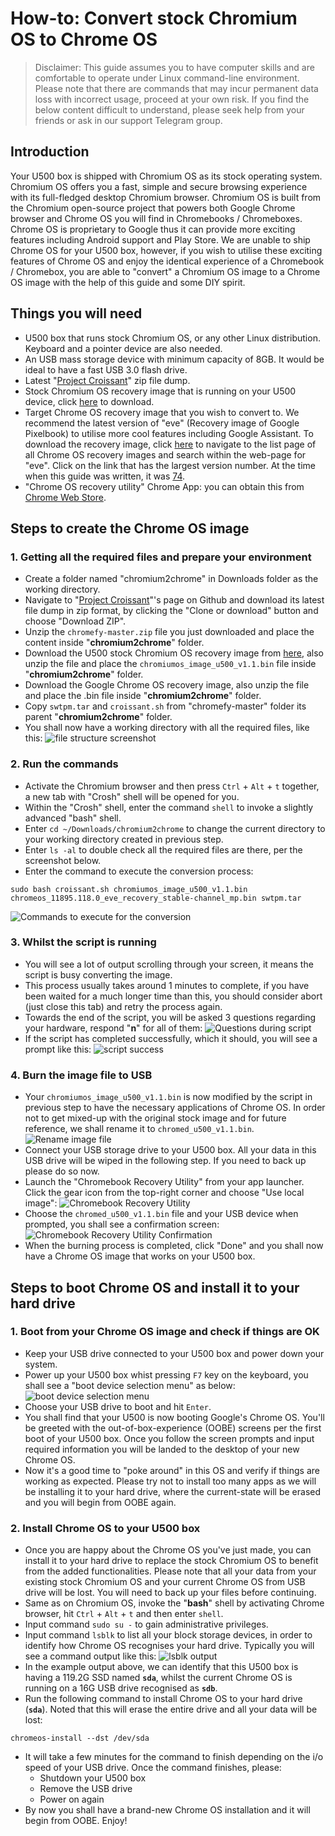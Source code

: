 # How-to: Convert stock Chromium OS to Chrome OS

> Disclaimer: This guide assumes you to have computer skills and are comfortable to operate under Linux command-line environment. Please note that there are commands that may incur permanent data loss with incorrect usage, proceed at your own risk. If you find the below content difficult to understand, please seek help from your friends or ask in our support Telegram group.

## Introduction
Your U500 box is shipped with Chromium OS as its stock operating system. Chromium OS offers you a fast, simple and secure browsing experience with its full-fledged desktop Chromium browser. Chromium OS is built from the Chromium open-source project that powers both Google Chrome browser and Chrome OS you will find in Chromebooks / Chromeboxes. Chrome OS is proprietary to Google thus it can provide more exciting features including Android support and Play Store. We are unable to ship Chrome OS for your U500 box, however, if you wish to utilise these exciting features of Chrome OS and enjoy the identical experience of a Chromebook / Chromebox, you are able to "convert" a Chromium OS image to a Chrome OS image with the help of this guide and some DIY spirit.


## Things you will need
 - U500 box that runs stock Chromium OS, or any other Linux distribution. Keyboard and a pointer device are also needed.
 - An USB mass storage device with minimum capacity of 8GB. It would be ideal to have a fast USB 3.0 flash drive.
 - Latest "[Project Croissant](https://github.com/imperador/chromefy)" zip file dump.
 - Stock Chromium OS recovery image that is running on your U500 device, click [here](https://fydeos.cowtransfer.com/s/8346223985384d) to download.
 - Target Chrome OS recovery image that you wish to convert to. We recommend the latest version of "eve" (Recovery image of Google Pixelbook) to utilise more cool features including Google Assistant. To download the recovery image, click [here](https://cros-updates-serving.appspot.com/) to navigate to the list page of all Chrome OS recovery images and search within the web-page for "eve". Click on the link that has the largest version number. At the time when this guide was written, it was [74](https://dl.google.com/dl/edgedl/chromeos/recovery/chromeos_11895.118.0_eve_recovery_stable-channel_mp.bin.zip).
 - "Chrome OS recovery utility" Chrome App: you can obtain this from [Chrome Web Store](https://chrome.google.com/webstore/detail/chromebook-recovery-utili/jndclpdbaamdhonoechobihbbiimdgai?hl=en).


## Steps to create the Chrome OS image

### 1. Getting all the required files and prepare your environment
 - Create a folder named "chromium2chrome" in Downloads folder as the working directory.
 - Navigate to "[Project Croissant](https://github.com/imperador/chromefy)"'s page on Github and download its latest file dump in zip format, by clicking the "Clone or download" button and choose "Download ZIP".
 - Unzip the `chromefy-master.zip` file you just downloaded and place the content inside "**chromium2chrome**" folder.
 - Download the U500 stock Chromium OS recovery image from [here](https://fydeos.cowtransfer.com/s/8346223985384d), also unzip the file and place the `chromiumos_image_u500_v1.1.bin` file inside "**chromium2chrome**" folder.
 - Download the Google Chrome OS recovery image, also unzip the file and place the .bin file inside "**chromium2chrome**" folder.
 - Copy `swtpm.tar` and `croissant.sh` from "chromefy-master" folder its parent "**chromium2chrome**" folder.
 - You shall now have a working directory with all the required files, like this: ![file structure screenshot](https://raw.githubusercontent.com/chromium2chrome/u500box-guide/master/images/file-structure.png "File Structure before executing the script")


### 2. Run the commands
 - Activate the Chromium browser and then press `Ctrl` + `Alt` + `t` together, a new tab with "Crosh" shell will be opened for you.
 - Within the "Crosh" shell, enter the command `shell` to invoke a slightly advanced "bash" shell.
 - Enter `cd ~/Downloads/chromium2chrome` to change the current directory to your working directory created in previous step.
 - Enter `ls -al` to double check all the required files are there, per the screenshot below.
 - Enter the command to execute the conversion process:

 ```
 sudo bash croissant.sh chromiumos_image_u500_v1.1.bin chromeos_11895.118.0_eve_recovery_stable-channel_mp.bin swtpm.tar
 ```
 
 ![Commands to execute for the conversion](https://raw.githubusercontent.com/chromium2chrome/u500box-guide/master/images/commands-to-start-conversion.png "Commands to execute for the conversion")


### 3. Whilst the script is running
 - You will see a lot of output scrolling through your screen, it means the script is busy converting the image.
 - This process usually takes around 1 minutes to complete, if you have been waited for a much longer time than this, you should consider abort (just close this tab) and retry the process again.
 - Towards the end of the script, you will be asked 3 questions regarding your hardware, respond "**n**" for all of them:
  ![Questions during script](https://raw.githubusercontent.com/chromium2chrome/u500box-guide/master/images/questions-during-script.png "Questions during script")
 - If the script has completed successfully, which it should, you will see a prompt like this:
 ![script success](https://raw.githubusercontent.com/chromium2chrome/u500box-guide/master/images/script-success.png "script success")


### 4. Burn the image file to USB
 - Your `chromiumos_image_u500_v1.1.bin` is now modified by the script in previous step to have the necessary applications of Chrome OS. In order not to get mixed-up with the original stock image and for future reference, we shall rename it to `chromed_u500_v1.1.bin`.
 ![Rename image file](https://raw.githubusercontent.com/chromium2chrome/u500box-guide/master/images/rename-chromed-image.png "rename image file")
 - Connect your USB storage drive to your U500 box. All your data in this USB drive will be wiped in the following step. If you need to back up please do so now.
 - Launch the "Chromebook Recovery Utility" from your app launcher. Click the gear icon from the top-right corner and choose "Use local image":
 ![Chromebook Recovery Utility](https://raw.githubusercontent.com/chromium2chrome/u500box-guide/master/images/recovery-utility-launch.png "Chromebook Recovery Utility")
 - Choose the `chromed_u500_v1.1.bin` file and your USB device when prompted, you shall see a confirmation screen:
 ![Chromebook Recovery Utility Confirmation](https://raw.githubusercontent.com/chromium2chrome/u500box-guide/master/images/recovery-utility-confirmation.png "Chromebook Recovery Utility Confirmation")
 - When the burning process is completed, click "Done" and you shall now have a Chrome OS image that works on your U500 box.


## Steps to boot Chrome OS and install it to your hard drive

### 1. Boot from your Chrome OS image and check if things are OK
 - Keep your USB drive connected to your U500 box and power down your system.
 - Power up your U500 box whist pressing `F7` key on the keyboard, you shall see a "boot device selection menu" as below:
 ![boot device selection menu](https://raw.githubusercontent.com/chromium2chrome/u500box-guide/master/images/F7-boot-device-picker.jpg "boot device selection menu")
 - Choose your USB drive to boot and hit `Enter`.
 - You shall find that your U500 is now booting Google's Chrome OS. You'll be greeted with the out-of-box-experience (OOBE) screens per the first boot of your U500 box. Once you follow the screen prompts and input required information you will be landed to the desktop of your new Chrome OS.
 - Now it's a good time to "poke around" in this OS and verify if things are working as expected. Please try not to install too many apps as we will be installing it to your hard drive, where the current-state will be erased and you will begin from OOBE again.

 ### 2. Install Chrome OS to your U500 box
  - Once you are happy about the Chrome OS you've just made, you can install it to your hard drive to replace the stock Chromium OS to benefit from the added functionalities. Please note that all your data from your existing stock Chromium OS and your current Chrome OS from USB drive will be lost. You will need to back up your files before continuing.
  - Same as on Chromium OS, invoke the "**bash**" shell by activating Chrome browser, hit `Ctrl` + `Alt` + `t` and then enter `shell`.
  - Input command `sudo su -` to gain administrative privileges.
  - Input command `lsblk` to list all your block storage devices, in order to identify how Chrome OS recognises your hard drive. Typically you will see a command output like this:
  ![lsblk output](https://raw.githubusercontent.com/chromium2chrome/u500box-guide/master/images/install-chromeos-to-hdd.jpg "lsblk output")
  - In the example output above, we can identify that this U500 box is having a 119.2G SSD named **`sda`**, whilst the current Chrome OS is running on a 16G USB drive recognised as **`sdb`**.
  - Run the following command to install Chrome OS to your hard drive (**`sda`**). Noted that this will erase the entire drive and all your data will be lost:
  
  ```
  chromeos-install --dst /dev/sda
  ```
  - It will take a few minutes for the command to finish depending on the i/o speed of your USB drive. Once the command finishes, please:
  	- Shutdown your U500 box
  	- Remove the USB drive
  	- Power on again
  - By now you shall have a brand-new Chrome OS installation and it will begin from OOBE. Enjoy!